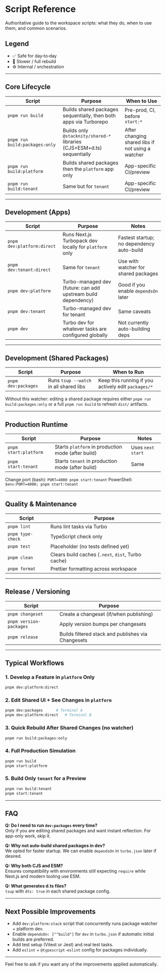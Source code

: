 # Script Reference

Authoritative guide to the workspace scripts: what they do, when to use them, and common scenarios.

## Legend

- ✅ Safe for day‑to‑day
- 🐢 Slower / full rebuild
- ⚙️ Internal / orchestration

---

## Core Lifecycle

| Script                         | Purpose                                                                 | When to Use                                       |
| ------------------------------ | ----------------------------------------------------------------------- | ------------------------------------------------- |
| `pnpm run build`               | Builds shared packages sequentially, then both apps via Turborepo       | Pre-prod, CI, before `start:*`                    |
| `pnpm run build:packages:only` | Builds only `@stacknity/shared-*` libraries (CJS+ESM+d.ts) sequentially | After changing shared libs if not using a watcher |
| `pnpm run build:platform`      | Builds shared packages then the `platform` app only                     | App-specific CI/preview                           |
| `pnpm run build:tenant`        | Same but for `tenant`                                                   | App-specific CI/preview                           |

---

## Development (Apps)

| Script                     | Purpose                                                       | Notes                                     |
| -------------------------- | ------------------------------------------------------------- | ----------------------------------------- |
| `pnpm dev:platform:direct` | Runs Next.js Turbopack dev locally for `platform` only        | Fastest startup; no dependency auto-build |
| `pnpm dev:tenant:direct`   | Same for `tenant`                                             | Use with watcher for shared packages      |
| `pnpm dev:platform`        | Turbo-managed dev (future: can add upstream build dependency) | Good if you enable `dependsOn` later      |
| `pnpm dev:tenant`          | Turbo-managed dev for tenant                                  | Same caveats                              |
| `pnpm dev`                 | Turbo dev for whatever tasks are configured globally          | Not currently auto-building deps          |

---

## Development (Shared Packages)

| Script              | Purpose                                | When to Run                                         |
| ------------------- | -------------------------------------- | --------------------------------------------------- |
| `pnpm dev:packages` | Runs `tsup --watch` in all shared libs | Keep this running if you actively edit `packages/*` |

Without this watcher: editing a shared package requires either `pnpm run build:packages:only` or a full `pnpm run build` to refresh `dist/` artifacts.

---

## Production Runtime

| Script                | Purpose                                            | Notes             |
| --------------------- | -------------------------------------------------- | ----------------- |
| `pnpm start:platform` | Starts `platform` in production mode (after build) | Uses `next start` |
| `pnpm start:tenant`   | Starts `tenant` in production mode (after build)   | Same              |

Change port (bash): `PORT=4000 pnpm start:tenant`
PowerShell: `$env:PORT=4000; pnpm start:tenant`

---

## Quality & Maintenance

| Script            | Purpose                                            |
| ----------------- | -------------------------------------------------- |
| `pnpm lint`       | Runs lint tasks via Turbo                          |
| `pnpm type-check` | TypeScript check only                              |
| `pnpm test`       | Placeholder (no tests defined yet)                 |
| `pnpm clean`      | Clears build caches (`.next`, `dist`, Turbo cache) |
| `pnpm format`     | Prettier formatting across workspace               |

---

## Release / Versioning

| Script                  | Purpose                                            |
| ----------------------- | -------------------------------------------------- |
| `pnpm changeset`        | Create a changeset (if/when publishing)            |
| `pnpm version-packages` | Apply version bumps per changesets                 |
| `pnpm release`          | Builds filtered stack and publishes via Changesets |

---

## Typical Workflows

### 1. Develop a Feature in `platform` Only

```bash
pnpm dev:platform:direct
```

### 2. Edit Shared UI + See Changes in `platform`

```bash
pnpm dev:packages      # Terminal A
pnpm dev:platform:direct   # Terminal B
```

### 3. Quick Rebuild After Shared Changes (no watcher)

```bash
pnpm run build:packages:only
```

### 4. Full Production Simulation

```bash
pnpm run build
pnpm start:platform
```

### 5. Build Only `tenant` for a Preview

```bash
pnpm run build:tenant
pnpm start:tenant
```

---

## FAQ

**Q: Do I need to run `dev:packages` every time?**  
Only if you are editing shared packages and want instant reflection. For app-only work, skip it.

**Q: Why not auto-build shared packages in dev?**  
We opted for faster startup. We can enable `dependsOn` in `turbo.json` later if desired.

**Q: Why both CJS and ESM?**  
Ensures compatibility with environments still expecting `require` while Next.js and modern tooling use ESM.

**Q: What generates d.ts files?**  
`tsup` with `dts: true` in each shared package config.

---

## Next Possible Improvements

- Add `dev:platform:stack` script that concurrently runs package watcher + platform dev.
- Enable `dependsOn: ["^build"]` for `dev` in `turbo.json` if automatic initial builds are preferred.
- Add test setup (Vitest or Jest) and real test tasks.
- Add `eslint` + `@typescript-eslint` config for packages individually.

---

Feel free to ask if you want any of the improvements applied automatically.
